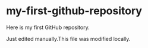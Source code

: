 # my-first-github-repository

Here is my first GitHub repository.

Just edited manually.This file was modified locally.
